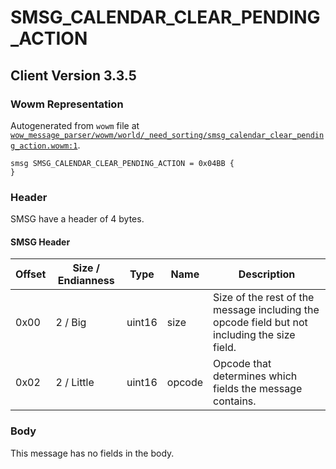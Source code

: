 # SMSG_CALENDAR_CLEAR_PENDING_ACTION

## Client Version 3.3.5

### Wowm Representation

Autogenerated from `wowm` file at [`wow_message_parser/wowm/world/_need_sorting/smsg_calendar_clear_pending_action.wowm:1`](https://github.com/gtker/wow_messages/tree/main/wow_message_parser/wowm/world/_need_sorting/smsg_calendar_clear_pending_action.wowm#L1).
```rust,ignore
smsg SMSG_CALENDAR_CLEAR_PENDING_ACTION = 0x04BB {
}
```
### Header

SMSG have a header of 4 bytes.

#### SMSG Header

| Offset | Size / Endianness | Type   | Name   | Description |
| ------ | ----------------- | ------ | ------ | ----------- |
| 0x00   | 2 / Big           | uint16 | size   | Size of the rest of the message including the opcode field but not including the size field.|
| 0x02   | 2 / Little        | uint16 | opcode | Opcode that determines which fields the message contains.|

### Body

This message has no fields in the body.

